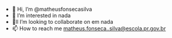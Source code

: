 - 👋 Hi, I’m @matheusfonsecasilva
- 👀 I’m interested in nada
- 💞️ll I’m looking to collaborate on em nada
- 📫 How to reach me matheus.fonseca..silva@escola.pr.gov.br

<!---
/matheusfonsecasilva/matheusfonsecasilva is a ✨ special ✨ repository because its `README.md` (this file) appears on your GitHub profile.
You can click the Preview link to take a look at your changes.
--->
